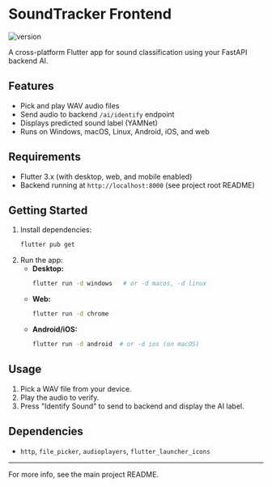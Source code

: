 # SoundTracker Frontend

![version](https://img.shields.io/badge/version-0.1.0-blue)

A cross-platform Flutter app for sound classification using your FastAPI backend AI.

## Features
- Pick and play WAV audio files
- Send audio to backend `/ai/identify` endpoint
- Displays predicted sound label (YAMNet)
- Runs on Windows, macOS, Linux, Android, iOS, and web

## Requirements
- Flutter 3.x (with desktop, web, and mobile enabled)
- Backend running at `http://localhost:8000` (see project root README)

## Getting Started

1. Install dependencies:
   ```sh
   flutter pub get
   ```
2. Run the app:
   - **Desktop:**
     ```sh
     flutter run -d windows   # or -d macos, -d linux
     ```
   - **Web:**
     ```sh
     flutter run -d chrome
     ```
   - **Android/iOS:**
     ```sh
     flutter run -d android  # or -d ios (on macOS)
     ```

## Usage
1. Pick a WAV file from your device.
2. Play the audio to verify.
3. Press "Identify Sound" to send to backend and display the AI label.

## Dependencies
- `http`, `file_picker`, `audioplayers`, `flutter_launcher_icons`

---

For more info, see the main project README.
